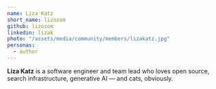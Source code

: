 ```yaml
---
name: Liza Katz
short_name: lizozom
github: lizozom
linkedin: lizak
photo: "/assets/media/community/members/lizakatz.jpg"
personas:
  - author
---
```


**Liza Katz** is a software engineer and team lead who loves open source, search infrastructure, generative AI — and cats, obviously.

